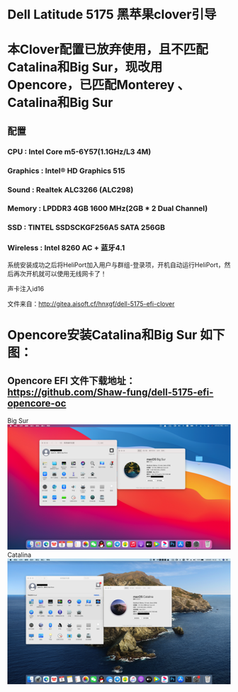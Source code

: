 # Dell Latitude 5175 黑苹果clover引导
# 本Clover配置已放弃使用，且不匹配Catalina和Big Sur，现改用Opencore，已匹配Monterey 、Catalina和Big Sur
## 配置
### CPU : Intel Core m5-6Y57(1.1GHz/L3 4M)
### Graphics : Intel® HD Graphics 515 
### Sound : Realtek ALC3266 (ALC298)
### Memory : LPDDR3 4GB 1600 MHz(2GB * 2 Dual Channel)
### SSD : TINTEL SSDSCKGF256A5 SATA 256GB 
### Wireless : Intel 8260 AC + 蓝牙4.1

系统安装成功之后将HeliPort加入用户与群组-登录项，开机自动运行HeliPort，然后再次开机就可以使用无线网卡了！

声卡注入id16

文件来自：http://gitea.aisoft.cf/hnxgf/dell-5175-efi-clover
# Opencore安装Catalina和Big Sur 如下图：
## Opencore EFI 文件下载地址：https://github.com/Shaw-fung/dell-5175-efi-opencore-oc
Big Sur
![avatar](https://raw.githubusercontent.com/hnxgf/dell-5175-efi-clover/d400d4ad10d2f11fe172f8f9e0f981e561294a43/Big%20Sur.png)
Catalina
![avatar](https://raw.githubusercontent.com/hnxgf/dell-5175-efi-clover/master/Catalina.png)
